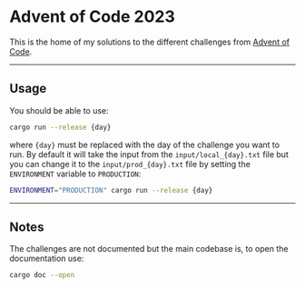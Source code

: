 # Advent of Code 2023
This is the home of my solutions to the different challenges from [Advent of Code](https://adventofcode.com).

---

## Usage
You should be able to use:
```sh
cargo run --release {day}
```
where `{day}` must be replaced with the day of the challenge you want to run.
By default it will take the input from the `input/local_{day}.txt` file but you can change it to the `input/prod_{day}.txt` file by setting the `ENVIRONMENT` variable to `PRODUCTION`:
```sh
ENVIRONMENT="PRODUCTION" cargo run --release {day}
```

---

## Notes
The challenges are not documented but the main codebase is, to open the documentation use:
```sh
cargo doc --open
```
